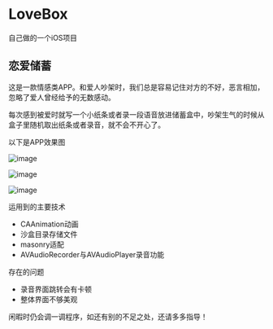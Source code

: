 # LoveBox
自己做的一个iOS项目

## 恋爱储蓄
这是一款情感类APP。和爱人吵架时，我们总是容易记住对方的不好，恶言相加，忽略了爱人曾经给予的无数感动。

每次感到被爱时就写一个小纸条或者录一段语音放进储蓄盒中，吵架生气的时候从盒子里随机取出纸条或者录音，就不会不开心了。

以下是APP效果图

![image](http://chuantu.biz/t5/10/1466072159x3738746595.gif) 

![image](http://chuantu.biz/t5/10/1466072479x3738746595.gif) 

![image](http://imgdata.hoop8.com/1606/0452075772024.gif) 

运用到的主要技术

* CAAnimation动画
* 沙盒目录存储文件
* masonry适配
* AVAudioRecorder与AVAudioPlayer录音功能


存在的问题

* 录音界面跳转会有卡顿
* 整体界面不够美观

闲暇时仍会调一调程序，如还有别的不足之处，还请多多指导！


